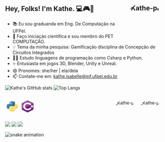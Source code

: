 ## Hey, Folks! I'm Kathe. 💻🎮🌟 <img align="right" alt="Kathe-pic" height="95" style="border-radius:50px;" src="https://i.pinimg.com/originals/e4/ab/ce/e4abcef1d3f9f39dfbaad1838e0f3f07.gif">

- 📚 Eu sou graduanda em Eng. De Computação na UFPel.
- 🔬 Faço iniciação científica e sou membro do PET COMPUTAÇÃO.
- 💡  Tema da minha pesquisa: Gamificação disciplina de Concepção de Circuitos Integrados
- 👩‍💻 Estudo linguagens de programação como Csharp e Python.
- ⭐ Entusiasta em jogos 3D, Blender, Unity e Unreal.
- 😄 Pronomes: she/her | ela/dela
- 📫 Contate-me em: kathe.isabelle@inf.ufpel.edu.br

![Kathe's GitHub stats](https://github-readme-stats.vercel.app/api?username=KatheIsabelle&show_icons=true&theme=merko)
![Top Langs](https://github-readme-stats.vercel.app/api/top-langs/?username=KatheIsabelle&layout=compact)
  
<div style="display: inline_block"><br>
  <img align="center" alt="Kathe-Python" height="40" width="45" src="https://raw.githubusercontent.com/devicons/devicon/master/icons/python/python-original.svg">
  <img align="center" alt="Kathe-Csharp" height="40" width="45" src="https://raw.githubusercontent.com/devicons/devicon/master/icons/csharp/csharp-original.svg">
  <img align="right" alt="Kathe-pic" height="95" style="border-radius:50px;" src="https://i.pinimg.com/originals/9d/9b/d1/9d9bd13afce1a798d22ecfd9897730ed.gif">
  <img align="right" alt="Kathe-pic" height="85" style="border-radius:50px;" src="https://i.pinimg.com/originals/d2/85/ba/d285ba2cc51a540ad5d5e06c489ce121.gif">
  
</div>
  

  ##
 
<div> 
  <a href="https://www.instagram.com/katheisab/" target="_blank"><img src="https://img.shields.io/badge/-Instagram-%23E4405F?style=for-the-badge&logo=instagram&logoColor=white" target="_blank"></a>
  <a href = "mailto:kathe.isabelle@inf.ufpel.edu.br"><img src="https://img.shields.io/badge/-Gmail-%23333?style=for-the-badge&logo=gmail&logoColor=white" target="_blank"></a>
  <a href="https://www.linkedin.com/in/kathe-isabelle-6a70a3194/" target="_blank"><img src="https://img.shields.io/badge/-LinkedIn-%230077B5?style=for-the-badge&logo=linkedin&logoColor=white" target="_blank"></a> 

</div>

![snake animation](https://github.com/<KatheIsabelle>/<KatheIsabelle>/blob/output/github-contribution-grid-snake2.svg)


